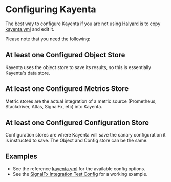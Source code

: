 # Configuring Kayenta

The best way to configure Kayenta if you are not using [Halyard](https://github.com/spinnaker/halyard) is to copy [kayenta.yml](../kayenta-web/config/kayenta.yml) and edit it.

Please note that you need the following:

## At least one Configured Object Store

Kayenta uses the object store to save its results, so this is essentially Kayenta's data store.

## At least one Configured Metrics Store

Metric stores are the actual integration of a metric source (Prometheus, Stackdriver, Atlas, SignalFx, etc) into Kayenta.

## At least one Configured Configuration Store

Configuration stores are where Kayenta will save the canary configuration it is instructed to save. The Object and Config store can be the same.

## Examples

- See the reference [kayenta.yml](../kayenta-web/config/kayenta.yml) for the available config options.
- See the [SignalFx Integration Test Config](../kayenta-signalfx/src/integration-test/resources/config/kayenta.yml) for a working example.
